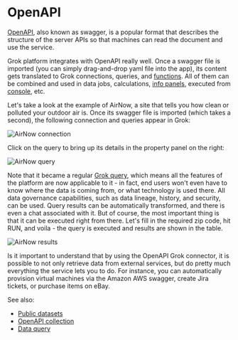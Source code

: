 <!-- TITLE: OpenAPI -->
<!-- SUBTITLE: -->

# OpenAPI

[OpenAPI](https://swagger.io/docs/specification/about/), also known as swagger,
is a popular format that describes the structure of the server APIs so that machines 
can read the document and use the service.

Grok platform integrates with OpenAPI really well. Once a swagger file is imported
(you can simply drag-and-drop yaml file into the app), its content gets translated
to Grok connections, queries, and [functions](../overview/functions/function.md). All of them can be combined and used
in data jobs, calculations, [info panels](../discover/info-panels.md), executed from [console](../overview/navigation.md#console), etc.   

Let's take a look at the example of AirNow, a site that tells you how clean or polluted
your outdoor air is. Once its swagger file is imported (which takes a second), 
the following connection and queries appear in Grok:

![AirNow connection](../uploads/features/open-api-airnow-connection.png "AirNow")

Click on the query to bring up its details in the property panel on the right:

![AirNow query](../uploads/features/open-api-airnow-query.png "AirNow")

Note that it became a regular [Grok query](data-query.md), which means all the features of the platform
are now applicable to it - in fact, end users won't even have to know where the data is coming
from, or what technology is used there. All data governance capabilities, such as data lineage,
history, and security, can be used. Query results can be automatically transformed, and there
is even a chat associated with it. But of course, the most important thing is that
it can be executed right from there. Let's fill in the required zip code,
hit RUN, and voila - the query is executed and results are shown in the table.

![AirNow results](../uploads/features/open-api-airnow-results.png "AirNow")

Is it important to understand that by using the OpenAPI Grok connector, it is possible to not
only retrieve data from external services, but do pretty much everything the service lets you
to do. For instance, you can automatically provision virtual machines via the Amazon AWS swagger,
create Jira tickets, or purchase items on eBay. 

See also:
* [Public datasets](public-datasets.md)
* [OpenAPI collection](https://apis.guru/browse-apis/)
* [Data query](data-query.md)
